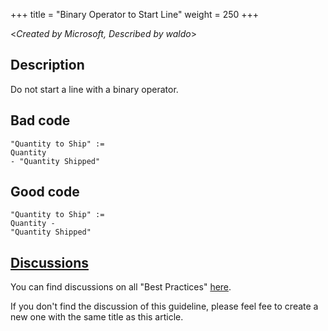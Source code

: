 +++
title = "Binary Operator to Start Line"
weight = 250
+++

<_Created by Microsoft, Described by waldo_\>

## Description

Do not start a line with a binary operator. 

## Bad code

```AL
"Quantity to Ship" :=
Quantity 
- "Quantity Shipped"
```

## Good code

```AL
"Quantity to Ship" :=
Quantity -
"Quantity Shipped"
```

## [Discussions](https://github.com/microsoft/alguidelines/discussions/categories/bc-best-practices?discussions_q=binary+operator+to+start+line+category%3A%22BC+Best+Practices%22)

You can find discussions on all "Best Practices" [here](https://github.com/microsoft/alguidelines/discussions/categories/bc-best-practices).

If you don't find the discussion of this guideline, please feel fee to create a new one with the same title as this article.  
